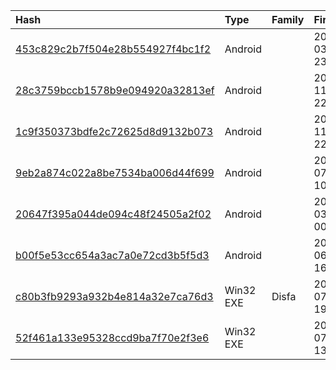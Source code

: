 |Hash|Type|Family|First_Seen|Name|
|:--|:--|:--|:--|:--|
|[453c829c2b7f504e28b554927f4bc1f2](https://www.virustotal.com/gui/file/453c829c2b7f504e28b554927f4bc1f2)|Android||2019-03-21 23:21:51|nms-swiftclinic.apk|
|[28c3759bccb1578b9e094920a32813ef](https://www.virustotal.com/gui/file/28c3759bccb1578b9e094920a32813ef)|Android||2017-11-25 22:40:33|28c3759bccb1578b9e094920a32813ef.virus|
|[1c9f350373bdfe2c72625d8d9132b073](https://www.virustotal.com/gui/file/1c9f350373bdfe2c72625d8d9132b073)|Android||2017-11-23 22:14:37|1c9f350373bdfe2c72625d8d9132b073.virus|
|[9eb2a874c022a8be7534ba006d44f699](https://www.virustotal.com/gui/file/9eb2a874c022a8be7534ba006d44f699)|Android||2017-07-10 10:58:05|9eb2a874c022a8be7534ba006d44f699.virus|
|[20647f395a044de094c48f24505a2f02](https://www.virustotal.com/gui/file/20647f395a044de094c48f24505a2f02)|Android||2017-03-22 00:02:28|20647f395a044de094c48f24505a2f02.virus|
|[b00f5e53cc654a3ac7a0e72cd3b5f5d3](https://www.virustotal.com/gui/file/b00f5e53cc654a3ac7a0e72cd3b5f5d3)|Android||2015-06-10 16:48:55|b00f5e53cc654a3ac7a0e72cd3b5f5d3.virus|
|[c80b3fb9293a932b4e814a32e7ca76d3](https://www.virustotal.com/gui/file/c80b3fb9293a932b4e814a32e7ca76d3)|Win32 EXE|Disfa|2014-07-15 19:03:35|3yaz4tba.exe|
|[52f461a133e95328ccd9ba7f70e2f3e6](https://www.virustotal.com/gui/file/52f461a133e95328ccd9ba7f70e2f3e6)|Win32 EXE||2014-07-15 13:14:08|3yaz4tba.exe|
